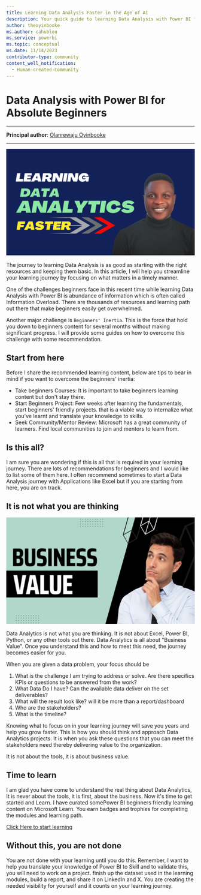 ```yaml
---
title: Learning Data Analysis Faster in the Age of AI 
description: Your quick guide to learning Data Analysis with Power BI faster and better.
author: theoyinbooke 
ms.author: cahublou 
ms.service: powerbi 
ms.topic: conceptual
ms.date: 11/14/2023 
contributor-type: community
content_well_notification: 
  - Human-created-Community
---
```


# Data Analysis with Power BI for Absolute Beginners

---

**Principal author**: [Olanrewaju Oyinbooke](https://learn.microsoft.com/users/theoyinbooke)

---

![Image banner of Learn Data Analytics Faster Design](media/tips-to-learn-data-analysis-faster/learn-data-analytics-faster.png)

The journey to learning Data Analysis is as good as starting with the right resources and keeping them basic. In this article, I will help you streamline your learning journey by focusing on what matters in a timely manner.

One of the challenges beginners face in this recent time while learning Data Analysis with Power BI is abundance of information which is often called Information Overload. There are thousands of resources and learning path out there that make beginners easily get overwhelmed. 

Another major challenge is `Beginners' Inertia`. This is the force that hold you down to beginners content for several months without making significant progress. I will provide some guides on how to overcome this challenge with some recommendation.

## Start from here

Before I share the recommended learning content, below are tips to bear in mind if you want to overcome the beginners' inertia:
- Take beginners Courses: It is important to take beginners learning content but don't stay there.
- Start Beginners Project: Few weeks after learning the fundamentals, start beginners' friendly projects. that is a viable way to internalize what you've learnt and translate your knowledge to skills. 
- Seek Community/Mentor Review: Microsoft has a great community of learners. Find local communities to join and mentors to learn from.

## Is this all?
I am sure you are wondering if this is all that is required in your learning journey. There are lots of recommendations for beginners and I would like to list some of them here. I often recommend sometimes to start a Data Analysis journey with Applications like Excel but if you are starting from here, you are on track.


## It is not what you are thinking

![Image banner of Business Value Design](media/tips-to-learn-data-analysis-faster/about-business-value.png)

Data Analytics is not what you are thinking. It is not about Excel, Power BI, Python, or any other tools out there. Data Analytics is all about "Business Value". Once you understand this and how to meet this need, the journey becomes easier for you.

When you are given a data problem, your focus should be

1. What is the challenge I am trying to address or solve. Are there specifics KPIs or questions to be answered from the work?
2. What Data Do I have? Can the available data deliver on the set deliverables?
3. What will the result look like? will it be more than a report/dashboard
4. Who are the stakeholders?
5. What is the timeline?

Knowing what to focus on in your learning journey will save you years and help you grow faster. This is how you should think and approach Data Analytics projects. It is when you ask these questions that you can meet the stakeholders need thereby delivering value to the organization. 

It is not about the tools, it is about business value.

## Time to learn

I am glad you have come to understand the real thing about Data Analytics, It is never about the tools, it is first, about the business. Now it's time to get started and Learn. I have curated somePower BI beginners friendly learning content on Microsoft Learn. You earn badges and trophies for completing the modules and learning path.

[Click Here to start learning](https://learn.microsoft.com/collections/60nmc8q70e561d)

## Without this, you are not done

You are not done with your learning until you do this. Remember, I want to help you translate your knowledge of Power BI to Skill and to validate this, you will need to work on a project. finish up the dataset used in the learning modules, build a report, and share it on LinkedIn and X. You are creating the needed visibility for yourself and it counts on your learning journey.
